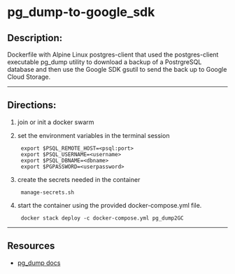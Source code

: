 # pg_dump-to-google_sdk


## Description:
Dockerfile with Alpine Linux postgres-client that used the postgres-client executable pg_dump utility to download a backup of a PostrgreSQL database and then use the Google SDK gsutil to send the back up to Google Cloud Storage.


-------
## Directions:
1. join or init a docker swarm
1. set the environment variables in the terminal session

        export $PSQL_REMOTE_HOST=<psql:port>
        export $PSQL_USERNAME=<username>
        export $PSQL_DBNAME=<dbname>
        export $PGPASSWORD=<userpassword>

1. create the secrets needed in the container

        manage-secrets.sh
1. start the container using the provided docker-compose.yml file.  

        docker stack deploy -c docker-compose.yml pg_dump2GC
    
-----
## Resources
-  [pg_dump docs](https://www.postgresql.org/docs/9.6/app-pgdump.htm)